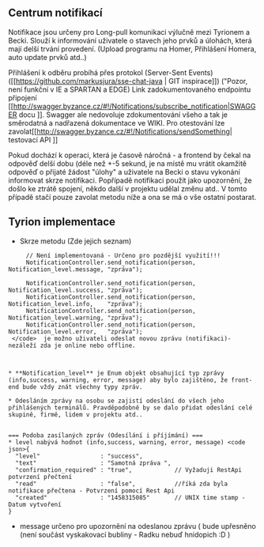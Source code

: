 ## Centrum notifikací


Notifikace jsou určeny pro Long-pull komunikaci výlučně mezi Tyrionem a Becki. Slouží k informování uživatele o stavech jeho prvků a úlohách, která mají delší trvání provedení. (Upload programu na Homer, Přihlášení Homera, auto update prvků atd..)  

Přihlášení k odběru probíhá přes protokol (Server-Sent Events) ([[https://github.com/markusjura/sse-chat-java | GIT inspirace]]) ("Pozor, není funkční v IE a SPARTAN a EDGE) Link zadokumentovaného endpointu připojení    [[http://swagger.byzance.cz/#!/Notifications/subscribe_notification|SWAGGER docu ]]. Swagger ale nedovoluje zdokumentování všeho a tak je směrodatná a nadřazená dokumentace ve WIKI. Pro otestování lze zavolat[[http://swagger.byzance.cz/#!/Notifications/sendSomething| testovací API ]]  

Pokud dochází k operaci, která je časově náročná - a frontend by čekal na odpověď delší dobu (déle než +-5 sekund, je na místě mu vrátit okamžitě odpověď o přijaté žádost "úlohy" a uživatele na Becki o stavu vykonání informovat skrze notifikaci. Popřípadě notifikaci použít jako upozornění, že došlo ke ztrátě spojení, někdo další v projektu udělal změnu atd.. V tomto případě stačí pouze zavolat metodu níže a ona se má o vše ostatní postarat.  


## Tyrion implementace

  * Skrze metodu (Zde jejich seznam)
   ```
        // Není implementovaná - Určeno pro pozdější využití!!! 
        NotificationController.send_notification(person, Notification_level.message, "zpráva");
        
        NotificationController.send_notification(person, Notification_level.success, "zpráva");
        NotificationController.send_notification(person, Notification_level.info,    "zpráva");
        NotificationController.send_notification(person, Notification_level.warning, "zpráva");
        NotificationController.send_notification(person, Notification_level.error,   "zpráva");
    </code>  je možno uživateli odeslat novou zprávu (notifikaci)- nezáleží zda je online nebo offline.
    
   

  * **Notification_level** je Enum objekt obsahující typ zprávy (info,success, warning, error, message) aby bylo zajištěno, že front-end bude vždy znát všechny typy zpráv.  
  
  * Odesláním zprávy na osobu se zajistí odeslání do všech jeho přihlášených terminálů. Pravděpodobně by se dalo přidat odeslání celé skupině, firmě, lidem v projektu atd.. 
 

=== Podoba zasílaných zpráv (Odesílání i příjímání) === 
  * level nabývá hodnot (info,success, warning, error, message) <code json>{
     "level"                 : "success", 
     "text"                  : "Samotná zpráva ",
     "confirmation_required" : "true",            // Vyžaduji RestApi potvrzení přečtení 
     "read"                  : "false",           //říká zda byla notifikace přečtena - Potvrzení pomocí Rest Api 
     "created"               : "1458315085"       // UNIX time stamp - Datum vytvoření   
}
```

* message určeno pro upozornění  na odeslanou zprávu ( bude upřesněno (není součást vyskakovací bubliny - Radku nebuď hnidopich :D )  